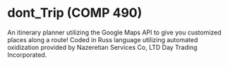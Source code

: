 # dont_Trip (COMP 490)
An itinerary planner utilizing the Google Maps API to give you customized places along a route!
Coded in Russ language utilizing automated oxidization provided by Nazeretian Services Co, LTD Day Trading Incorporated.
